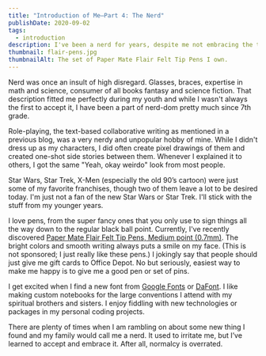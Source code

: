 ```yaml
---
title: "Introduction of Me—Part 4: The Nerd"
publishDate: 2020-09-02
tags:
  - introduction
description: I've been a nerd for years, despite me not embracing the title for awhile, and this post gives a brief introduction to that side of my personality.
thumbnail: flair-pens.jpg
thumbnailAlt: The set of Paper Mate Flair Felt Tip Pens I own.
---
```


Nerd was once an insult of high disregard. Glasses, braces, expertise in math and science, consumer of all books fantasy and science fiction. That description fitted me perfectly during my youth and while I wasn't always the first to accept it, I have been a part of nerd-dom pretty much since 7th grade.

Role-playing, the text-based collaborative writing as mentioned in a previous blog, was a very nerdy and unpopular hobby of mine. While I didn't dress up as my characters, I did often create pixel drawings of them and created one-shot side stories between them. Whenever I explained it to others, I got the same "Yeah, okay weirdo" look from most people.

Star Wars, Star Trek, X-Men (especially the old 90’s cartoon) were just some of my favorite franchises, though two of them leave a lot to be desired today. I'm just not a fan of the new Star Wars or Star Trek. I'll stick with the stuff from my younger years.

I love pens, from the super fancy ones that you only use to sign things all the way down to the regular black ball point. Currently, I've recently discovered [Paper Mate Flair Felt Tip Pens, Medium point (0.7mm)](https://amazon.com/gp/product/B000J09CO6). The bright colors and smooth writing always puts a smile on my face. (This is not sponsored; I just really like these pens.) I jokingly say that people should just give me gift cards to Office Depot. No but seriously, easiest way to make me happy is to give me a good pen or set of pins.

I get excited when I find a new font from [Google Fonts](https://fonts.google.com/) or [DaFont](https://www.dafont.com/). I like making custom notebooks for the large conventions I attend with my spiritual brothers and sisters. I enjoy fiddling with new technologies or packages in my personal coding projects.

There are plenty of times when I am rambling on about some new thing I found and my family would call me a nerd. It used to irritate me, but I’ve learned to accept and embrace it. After all, normalcy is overrated.
